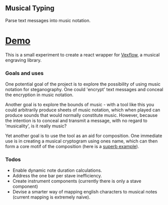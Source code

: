 ## Musical Typing

Parse text messages into music notation.
# [Demo](https://rigellute.github.io/musical-typing/)
This is a small experiment to create a react wrapper for [Vexflow](https://github.com/0xfe/vexflow/wiki), a musical engraving library.
### Goals and uses
One potential goal of the project is to explore the possibility of using music notation for steganography. One could 'encrypt' text messages and conceal the encryption in music notation.

Another goal is to explore the bounds of music - with a tool like this you could arbitrarily produce sheets of music notation, which when played can produce sounds that would normally constitute music. However, because the intention is to conceal and transmit a message, with no regard to 'musicality', is it really music?

Yet another goal is to use the tool as an aid for composition. One immediate use is in creating a musical cryptogram using ones name, which can then form a core motif of the composition (here is a [superb example](https://en.wikipedia.org/wiki/BACH_motif)).

### Todos
* Enable dynamic note duration calculations.
* Address the one bar per stave inefficiency.
* Create instrument components (currently there is only a stave component)
* Devise a smarter way of mapping english characters to musical notes (current mapping is extremely naive).
